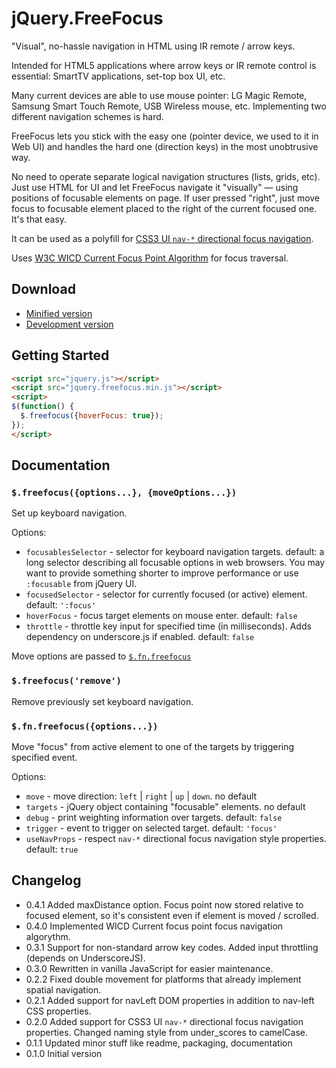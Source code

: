 # jQuery.FreeFocus

"Visual", no-hassle navigation in HTML using IR remote / arrow keys.

Intended for HTML5 applications where arrow keys or IR remote control is essential:
SmartTV applications, set-top box UI, etc.

Many current devices are able to use mouse pointer: LG Magic Remote, Samsung Smart Touch Remote,
USB Wireless mouse, etc. Implementing two different navigation schemes is hard.

FreeFocus lets you stick with the easy one (pointer device, we used to it in Web UI)
and handles the hard one (direction keys) in the most unobtrusive way.

No need to operate separate logical navigation structures (lists, grids, etc).
Just use HTML for UI and let FreeFocus navigate it "visually" — using positions of
focusable elements on page. If user pressed "right", just move focus to focusable
element placed to the right of the current focused one. It's that easy.

It can be used as a polyfill for [CSS3 UI `nav-*` directional focus navigation](http://www.w3.org/TR/css3-ui/#nav-dir).

Uses [W3C WICD Current Focus Point Algorithm](http://www.w3.org/TR/WICD/#current-focus-point-algorithm) for focus traversal.

## Download

- [Minified version](https://raw.github.com/Flamefork/freefocus/master/jquery.freefocus.min.js)
- [Development version](https://raw.github.com/Flamefork/freefocus/master/jquery.freefocus.js)

## Getting Started

```html
<script src="jquery.js"></script>
<script src="jquery.freefocus.min.js"></script>
<script>
$(function() {
  $.freefocus({hoverFocus: true});
});
</script>
```

## Documentation

### `$.freefocus({options...}, {moveOptions...})`

Set up keyboard navigation.

Options:

- `focusablesSelector` - selector for keyboard navigation targets. default: a long selector describing all focusable options in web browsers.
  You may want to provide something shorter to improve performance or use `:focusable` from jQuery UI.
- `focusedSelector` - selector for currently focused (or active) element. default: `':focus'`
- `hoverFocus` - focus target elements on mouse enter. default: `false`
- `throttle` - throttle key input for specified time (in milliseconds). Adds dependency on underscore.js if enabled. default: `false`

Move options are passed to [`$.fn.freefocus`](#fnfreefocusoptions)

### `$.freefocus('remove')`

Remove previously set keyboard navigation.

### `$.fn.freefocus({options...})`

Move "focus" from active element to one of the targets by triggering specified event.

Options:

- `move` - move direction: `left` | `right` | `up` | `down`. no default
- `targets` - jQuery object containing "focusable" elements. no default
- `debug` - print weighting information over targets. default: `false`
- `trigger` - event to trigger on selected target. default: `'focus'`
- `useNavProps` - respect `nav-*` directional focus navigation style properties. default: `true`

## Changelog

- 0.4.1 Added maxDistance option. Focus point now stored relative to focused element, so it's consistent even if element is moved / scrolled.
- 0.4.0 Implemented WICD Current focus point focus navigation algorythm.
- 0.3.1 Support for non-standard arrow key codes. Added input throttling (depends on UnderscoreJS).
- 0.3.0 Rewritten in vanilla JavaScript for easier maintenance.
- 0.2.2 Fixed double movement for platforms that already implement spatial navigation.
- 0.2.1 Added support for navLeft DOM properties in addition to nav-left CSS properties.
- 0.2.0 Added support for CSS3 UI `nav-*` directional focus navigation properties. Changed naming style from under_scores to camelCase.
- 0.1.1 Updated minor stuff like readme, packaging, documentation
- 0.1.0 Initial version
